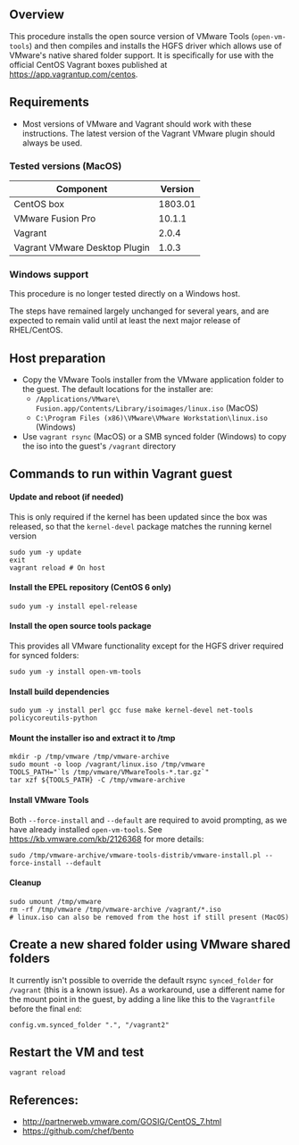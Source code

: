 ## Overview
This procedure installs the open source version of VMware Tools (`open-vm-tools`) and then compiles and installs the HGFS driver which allows use of VMware's native shared folder support. It is specifically for use with the official CentOS Vagrant boxes published at https://app.vagrantup.com/centos.

## Requirements
* Most versions of VMware and Vagrant should work with these instructions. The latest version of the Vagrant VMware plugin should always be used.

### Tested versions (MacOS)
Component | Version
--|--
CentOS box | 1803.01
VMware Fusion Pro | 10.1.1
Vagrant | 2.0.4
Vagrant VMware Desktop Plugin | 1.0.3

### Windows support
This procedure is no longer tested directly on a Windows host.

The steps have remained largely unchanged for several years, and are expected to remain valid until at least the next major release of RHEL/CentOS.

## Host preparation
* Copy the VMware Tools installer from the VMware application folder to the guest. The default locations for the installer are:
  * `/Applications/VMware\ Fusion.app/Contents/Library/isoimages/linux.iso` (MacOS)
  * `C:\Program Files (x86)\VMware\VMware Workstation\linux.iso` (Windows)
* Use `vagrant rsync` (MacOS) or a SMB synced folder (Windows) to copy the iso into the guest's `/vagrant` directory

## Commands to run within Vagrant guest
#### Update and reboot (if needed)
This is only required if the kernel has been updated since the box was released, so that the `kernel-devel` package matches the running kernel version

```
sudo yum -y update
exit
vagrant reload # On host
```

#### Install the EPEL repository (CentOS 6 only)
```
sudo yum -y install epel-release
```

#### Install the open source tools package
This provides all VMware functionality except for the HGFS driver required for synced folders:
```
sudo yum -y install open-vm-tools
```

#### Install build dependencies
```
sudo yum -y install perl gcc fuse make kernel-devel net-tools policycoreutils-python
```

#### Mount the installer iso and extract it to /tmp
```
mkdir -p /tmp/vmware /tmp/vmware-archive
sudo mount -o loop /vagrant/linux.iso /tmp/vmware
TOOLS_PATH="`ls /tmp/vmware/VMwareTools-*.tar.gz`"
tar xzf ${TOOLS_PATH} -C /tmp/vmware-archive
```

#### Install VMware Tools
Both `--force-install` and `--default` are required to avoid prompting, as we have already installed `open-vm-tools`. See https://kb.vmware.com/kb/2126368 for more details:
```
sudo /tmp/vmware-archive/vmware-tools-distrib/vmware-install.pl --force-install --default
```

#### Cleanup
```
sudo umount /tmp/vmware
rm -rf /tmp/vmware /tmp/vmware-archive /vagrant/*.iso
# linux.iso can also be removed from the host if still present (MacOS)
```

## Create a new shared folder using VMware shared folders
It currently isn't possible to override the default rsync `synced_folder` for `/vagrant` (this is a known issue). As a workaround, use a different name for the mount point in the guest, by adding a line like this to the `Vagrantfile` before the final `end`:
```
config.vm.synced_folder ".", "/vagrant2"
```

## Restart the VM and test
```
vagrant reload
```

## References:
* http://partnerweb.vmware.com/GOSIG/CentOS_7.html
* https://github.com/chef/bento
